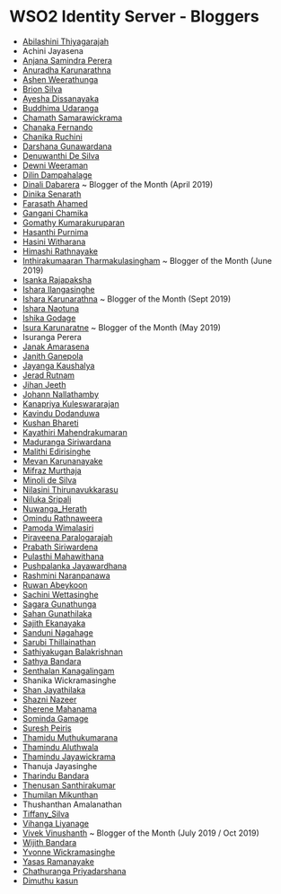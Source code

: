 # WSO2 Identity Server - Bloggers

* [Abilashini Thiyagarajah](https://medium.com/@abilashini)
* Achini Jayasena
* [Anjana Samindra Perera](https://anjanasamindraperera.medium.com)
* [Anuradha Karunarathna](https://anuradha-15.medium.com/)
* [Ashen Weerathunga](https://ashenweerathunga.medium.com)
* [Brion Silva](https://medium.com/@brionmario)
* [Ayesha Dissanayaka](https://medium.com/@ayshsandu)
* [Buddhima Udaranga](https://medium.com/@buddhimau)
* [Chamath Samarawickrama](https://medium.com/@htamahc)
* [Chanaka Fernando](https://medium.com/@chanakaudaya)
* [Chanika Ruchini](https://chanikaruchini-16.medium.com)
* [Darshana Gunawardana](https://darray.wordpress.com/)
* [Denuwanthi De Silva](https://denuwanthi.wordpress.com/)
* [Dewni Weeraman](https://dewni-matheesha.medium.com/)
* [Dilin Dampahalage](https://medium.com/@dilinlalindradampahalage)
* [Dinali Dabarera](https://medium.com/@gdrdabarera) ~ Blogger of the Month (April 2019)
* [Dinika Senarath](https://medium.com/@dinika-15)
* [Farasath Ahamed](https://medium.com/@farasath)
* [Gangani Chamika](https://medium.com/@ganganichamika)
* [Gomathy Kumarakuruparan](https://medium.com/@gomathy)
* [Hasanthi Purnima](https://medium.com/@hasanthipurnimadissanayake)
* [Hasini Witharana](https://medium.com/@hasiniwitharana)
* [Himashi Rathnayake](https://himashirathnayake.medium.com/)
* [Inthirakumaaran Tharmakulasingham](https://medium.com/@inthiraj1994) ~ Blogger of the Month (June 2019)
* [Isanka Rajapaksha](https://is-rajapaksha.medium.com)
* [Ishara Ilangasinghe](https://medium.com/@isharailanga)
* [Ishara Karunarathna](https://medium.com/@isharaaruna) ~ Blogger of the Month (Sept 2019)
* [Ishara Naotuna](https://medium.com/@fishfaceishi)
* [Ishika Godage](https://medium.com/@ishikagodage)
* [Isura Karunaratne](https://medium.com/@isurakarunaratne) ~ Blogger of the Month (May 2019)
* Isuranga Perera
* [Janak Amarasena](https://medium.com/@janakda)
* [Janith Ganepola](https://janithgan.medium.com)
* [Jayanga Kaushalya](https://medium.com/@jayanga)
* [Jerad Rutnam](https://medium.com/@jeradrutnam)
* [Jihan Jeeth](https://jihanjeeth.medium.com)
* [Johann Nallathamby](https://medium.com/@johann-nallathamby)
* [Kanapriya Kuleswararajan](http://kkanapriya.blogspot.com/)
* [Kavindu Dodanduwa](https://medium.com/@kavindudodanduwa)
* [Kushan Bhareti](https://medium.com/@kushanbhareti)
* [Kayathiri Mahendrakumaran](https://kayathiri.medium.com/)
* [Maduranga Siriwardana](https://medium.com/@maduranga.siriwardena)
* [Malithi Edirisinghe](http://malithiedirisinghe.blogspot.com)
* [Mevan Karunanayake](https://medium.com/@mevan.karu)
* [Mifraz Murthaja](https://mifrazmurthaja.medium.com)
* [Minoli de Silva](https://minoli-desilva.medium.com)
* [Nilasini Thirunavukkarasu](https://medium.com/@nilasini)
* [Niluka Sripali](https://medium.com/@niluka)
* [Nuwanga_Herath](https://nuwangaherath.medium.com/)
* [Omindu Rathnaweera](https://medium.com/@omindu)
* [Pamoda Wimalasiri](https://medium.com/@pamodaaw)
* [Piraveena Paralogarajah](https://medium.com/@piraveenaparalogarajah)
* [Prabath Siriwardena](http://blog.facilelogin.com)
* [Pulasthi Mahawithana](https://medium.com/@pulasthi7)
* [Pushpalanka Jayawardhana](https://medium.com/@Pushpalanka)
* [Rashmini Naranpanawa](https://rashmini.medium.com/)
* [Ruwan Abeykoon](https://medium.com/@ruwanta)
* [Sachini Wettasinghe](https://medium.com/@swettasinghe23)
* [Sagara Gunathunga](https://medium.com/@sagarag)
* [Sahan Gunathilaka](https://medium.com/@sahangunathilaka)
* [Sajith Ekanayaka](https://medium.com/@sajithekanayaka)
* [Sanduni Nagahage](https://medium.com/@sandunin )
* [Sarubi Thillainathan](https://medium.com/@stsarut)
* [Sathiyakugan Balakrishnan](https://medium.com/@sathiyakugan) 
* [Sathya Bandara](https://medium.com/@technospace) 
* [Senthalan Kanagalingam](https://medium.com/@senthalan)
* Shanika Wickramasinghe
* [Shan Jayathilaka](https://medium.com/@shanchathusanda)
* [Shazni Nazeer](https://medium.com/@mshazninazeer)
* [Sherene Mahanama](https://medium.com/@Sher_M/)
* [Sominda Gamage](https://medium.com/@somindagamage)
* [Suresh Peiris](https://medium.com/@TSMPeiris)
* [Thamidu Muthukumarana](https://thamidurm.medium.com)
* [Thamindu Aluthwala](https://thamindur.medium.com/)
* [Thamindu Jayawickrama](https://thamindudilshan.medium.com/)
* Thanuja Jayasinghe
* [Tharindu Bandara](https://medium.com/identity-unlocked)
* [Thenusan Santhirakumar](https://medium.com/@sthenusan)
* [Thumilan Mikunthan](https://medium.com/@thumilan)
* Thushanthan Amalanathan
* [Tiffany_Silva](https://medium.com/@tiffany.silva)
* [Vihanga Liyanage](https://everything1know.wordpress.com)
* [Vivek Vinushanth](https://medium.com/@vivekc.16) ~ Blogger of the Month (July 2019 / Oct 2019)
* [Wijith Bandara](https://medium.com/@wijithbandara)
* [Yvonne Wickramasinghe](https://medium.com/@yvonne.wicks)
* [Yasas Ramanayake](https://yasasramanayaka.medium.com/)
* [Chathuranga Priyadarshana](https://chathurangapriyadarshana.medium.com/)
* [Dimuthu kasun](https://dimuthuk.medium.com/)
